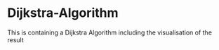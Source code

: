 # Dijkstra-Algorithm
This is containing a Dijkstra Algorithm including the visualisation of the result
